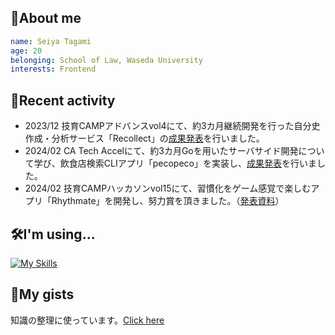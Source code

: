 ## 🐳About me
```yaml
name: Seiya Tagami
age: 20
belonging: School of Law, Waseda University
interests: Frontend
```

## 🔭Recent activity
- 2023/12 技育CAMPアドバンスvol4にて、約3カ月継続開発を行った自分史作成・分析サービス「Recollect」の[成果発表](https://docs.google.com/presentation/d/1cBwZ-pXHmJGIHrIKgwCsSUtNJDzfKIXB/edit#slide=id.p1)を行いました。
- 2024/02 CA Tech Accelにて、約3カ月Goを用いたサーバサイド開発について学び、飲食店検索CLIアプリ「pecopeco」を実装し、[成果発表](https://docs.google.com/presentation/d/1ejWeAxkQPYPJqpKaBeQvfXf8qpM1uMoR_F6LdFQOW9o/edit#slide=id.p)を行いました。
- 2024/02 技育CAMPハッカソンvol15にて、習慣化をゲーム感覚で楽しむアプリ「Rhythmate」を開発し、努力賞を頂きました。（[発表資料](https://docs.google.com/presentation/d/1w_T3tXJL912OLZDxZuXU8tLzIJyrbJi7tBY_Yry6rl8/edit#slide=id.g2bc64e7b4fd_1_75)）

## 🛠️I'm using...
[![My Skills](https://skillicons.dev/icons?i=ts,react,nextjs,nodejs,go)](https://skillicons.dev)

## 📒My gists
知識の整理に使っています。[Click here](https://gist.github.com/Seiya-Tagami)
